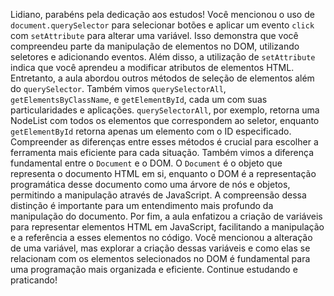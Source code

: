 Lidiano, parabéns pela dedicação aos estudos! Você mencionou o uso de `document.querySelector` para selecionar botões e aplicar um evento `click` com `setAttribute` para alterar uma variável. Isso demonstra que você compreendeu parte da manipulação de elementos no DOM, utilizando seletores e adicionando eventos. Além disso, a utilização de `setAttribute` indica que você aprendeu a modificar atributos de elementos HTML. Entretanto, a aula abordou outros métodos de seleção de elementos além do `querySelector`. Também vimos `querySelectorAll`, `getElementsByClassName`, e `getElementById`, cada um com suas particularidades e aplicações. `querySelectorAll`, por exemplo, retorna uma NodeList com todos os elementos que correspondem ao seletor, enquanto `getElementById` retorna apenas um elemento com o ID especificado. Compreender as diferenças entre esses métodos é crucial para escolher a ferramenta mais eficiente para cada situação. Também vimos a diferença fundamental entre o `Document` e o DOM. O `Document` é o objeto que representa o documento HTML em si, enquanto o DOM é a representação programática desse documento como uma árvore de nós e objetos, permitindo a manipulação através de JavaScript. A compreensão dessa distinção é importante para um entendimento mais profundo da manipulação do documento. Por fim, a aula enfatizou a criação de variáveis para representar elementos HTML em JavaScript, facilitando a manipulação e a referência a esses elementos no código. Você mencionou a alteração de uma variável, mas explorar a criação dessas variáveis e como elas se relacionam com os elementos selecionados no DOM é fundamental para uma programação mais organizada e eficiente. Continue estudando e praticando!